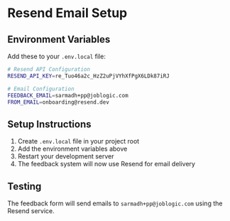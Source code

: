 # Resend Email Setup

## Environment Variables

Add these to your `.env.local` file:

```bash
# Resend API Configuration
RESEND_API_KEY=re_Tuo46a2c_HzZ2uPjVYhXfPgX6LDk87iRJ

# Email Configuration
FEEDBACK_EMAIL=sarmadh+pp@joblogic.com
FROM_EMAIL=onboarding@resend.dev
```

## Setup Instructions

1. Create `.env.local` file in your project root
2. Add the environment variables above
3. Restart your development server
4. The feedback system will now use Resend for email delivery

## Testing

The feedback form will send emails to `sarmadh+pp@joblogic.com` using the Resend service.


